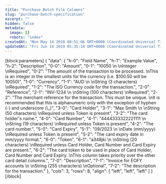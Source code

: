 ```yaml
---
title: "Purchase Batch File Columns"
slug: "purchase-batch-specification"
excerpt: ""
hidden: false
metadata: 
  image: []
  robots: "index"
createdAt: "Mon May 14 2018 00:51:06 GMT+0000 (Coordinated Universal Time)"
updatedAt: "Fri Jun 14 2019 05:35:14 GMT+0000 (Coordinated Universal Time)"
---
```

[block:parameters]
{
  "data": {
    "h-0": "Field Name",
    "h-1": "Example Value",
    "h-2": "Description",
    "0-0": "Amount",
    "0-1": "10050  \n  \nInteger  \nRequired",
    "0-2": "The amount of the transaction to be processed.  \nThis is an integer in the smallest units for the currency (i.e. $100.50 will be 10050)",
    "1-0": "Currency",
    "1-1": "AUD  \n  \nString (3 characters)  \nRequired",
    "1-2": "The ISO Currency code for the transaction.",
    "2-0": "Reference",
    "2-1": "INV-1234  \n  \nString (100 characters)  \nRequired",
    "2-2": "The merchant reference for the transaction. This must be unique.  \nIt is recommended that this is alphanumeric only with the exception of hyphen (-) and underscore (\\_)",
    "3-0": "Card Holder",
    "3-1": "Max Smith  \n  \nString (50 characters)  \nRequired unless Token is present",
    "3-2": "The card holder's name.",
    "4-0": "Card Number",
    "4-1": "4444333322221111  \n  \nString (19 characters)  \nRequired unless Token is present",
    "4-2": "The card number.",
    "5-0": "Card Expiry",
    "5-1": "09/2023  \n  \nDate (mm/yyyy)  \nRequired unless Token is present",
    "5-2": "The card expiry date in mm/yyyy format.",
    "6-0": "Token",
    "6-1": "a348jki  \n  \nString (20 characters)  \nRequired unless Card Holder, Card Number and Card Expiry are present.",
    "6-2": "The card token to be used in place of Card Holder, Card Number and Card Expiry.  \nThis column takes priority over the other card detail columns.",
    "7-0": "Description",
    "7-1": "Invoice for EOFY accounts  \n  \nString (255 characters)  \nOptional",
    "7-2": "The description for the transaction."
  },
  "cols": 3,
  "rows": 8,
  "align": [
    "left",
    "left",
    "left"
  ]
}
[/block]
